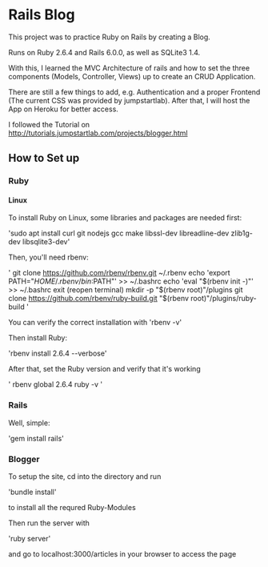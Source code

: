 # Rails Blog

This project was to practice Ruby on Rails by creating a Blog.

Runs on Ruby 2.6.4 and Rails 6.0.0, as well as SQLite3 1.4.

With this, I learned the MVC Architecture of rails and how to set the three components (Models, Controller, Views) up to create an CRUD Application.

There are still a few things to add, e.g. Authentication and a proper Frontend (The current CSS was provided by jumpstartlab). After that, I will host the App on Heroku for better access.

I followed the Tutorial on http://tutorials.jumpstartlab.com/projects/blogger.html


## How to Set up

### Ruby
#### Linux
To install Ruby on Linux, some libraries and packages are needed first:

'sudo apt install curl git nodejs gcc make libssl-dev libreadline-dev zlib1g-dev libsqlite3-dev'

Then, you'll need rbenv:

'
git clone https://github.com/rbenv/rbenv.git ~/.rbenv
echo 'export PATH="$HOME/.rbenv/bin:$PATH"' >> ~/.bashrc
echo 'eval "$(rbenv init -)"' >> ~/.bashrc
exit
(reopen terminal)
mkdir -p "$(rbenv root)"/plugins
git clone https://github.com/rbenv/ruby-build.git "$(rbenv root)"/plugins/ruby-build
'

You can verify the correct installation with
'rbenv -v'

Then install Ruby:

'rbenv install 2.6.4 --verbose'

After that, set the Ruby version and verify that it's working

'
rbenv global 2.6.4
ruby -v
'

### Rails
Well, simple:

'gem install rails'

### Blogger
To setup the site, cd into the directory and run 

'bundle install'

to install all the requred Ruby-Modules

Then run the server with

'ruby server'

and go to localhost:3000/articles in your browser to access the page
